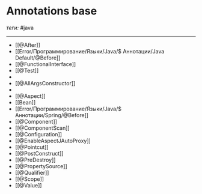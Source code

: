 # Annotations base
*теги:* #java 

---

- [[@After]]
- [[Error/Программирование/Языки/Java/$ Аннотации/Java Default/@Before]]
- [[@FunctionalInterface]]
- [[@Test]]
- 
- [[@AllArgsConstructor]]
- 
- [[@Aspect]]
- [[Bean]]
- [[Error/Программирование/Языки/Java/$ Аннотации/Spring/@Before]]
- [[@Component]]
- [[@ComponentScan]]
- [[@Configuration]]
- [[@EnableAspectJAutoProxy]]
- [[@Pointcut]]
- [[@PostConstruct]]
- [[@PreDestroy]]
- [[@PropertySource]]
- [[@Qualifier]]
- [[@Scope]]
- [[@Value]]